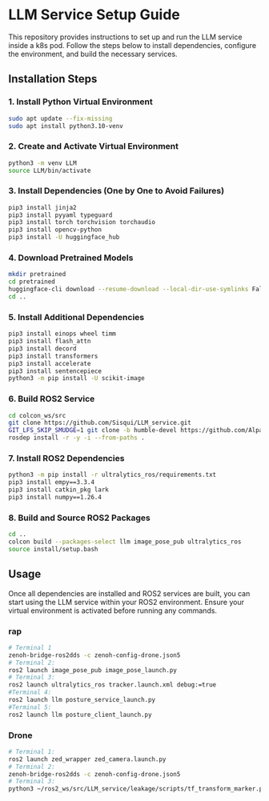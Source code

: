 # LLM Service Setup Guide

This repository provides instructions to set up and run the LLM service inside a k8s pod. Follow the steps below to install dependencies, configure the environment, and build the necessary services.

## Installation Steps

### 1. Install Python Virtual Environment

```bash
sudo apt update --fix-missing
sudo apt install python3.10-venv
```

### 2. Create and Activate Virtual Environment

```bash
python3 -m venv LLM
source LLM/bin/activate
```

### 3. Install Dependencies (One by One to Avoid Failures)

```bash
pip3 install jinja2
pip3 install pyyaml typeguard
pip3 install torch torchvision torchaudio
pip3 install opencv-python
pip3 install -U huggingface_hub
```

### 4. Download Pretrained Models

```bash
mkdir pretrained
cd pretrained
huggingface-cli download --resume-download --local-dir-use-symlinks False OpenGVLab/InternVL2-8B --local-dir InternVL2-8B
cd ..
```

### 5. Install Additional Dependencies

```bash
pip3 install einops wheel timm
pip3 install flash_attn
pip3 install decord
pip3 install transformers
pip3 install accelerate
pip3 install sentencepiece
python3 -m pip install -U scikit-image
```

### 6. Build ROS2 Service

```bash
cd colcon_ws/src
git clone https://github.com/Sisqui/LLM_service.git
GIT_LFS_SKIP_SMUDGE=1 git clone -b humble-devel https://github.com/Alpaca-zip/ultralytics_ros.git
rosdep install -r -y -i --from-paths .
```

### 7. Install ROS2 Dependencies

```bash
python3 -m pip install -r ultralytics_ros/requirements.txt
pip3 install empy==3.3.4
pip3 install catkin_pkg lark
pip3 install numpy==1.26.4
```

### 8. Build and Source ROS2 Packages

```bash
cd ..
colcon build --packages-select llm image_pose_pub ultralytics_ros
source install/setup.bash
```

## Usage

Once all dependencies are installed and ROS2 services are built, you can start using the LLM service within your ROS2 environment. Ensure your virtual environment is activated before running any commands.

### rap

```bash
# Terminal 1
zenoh-bridge-ros2dds -c zenoh-config-drone.json5
# Terminal 2: 
ros2 launch image_pose_pub image_pose_launch.py
# Terminal 3: 
ros2 launch ultralytics_ros tracker.launch.xml debug:=true
#Terminal 4: 
ros2 launch llm posture_service_launch.py
#Terminal 5: 
ros2 launch llm posture_client_launch.py
```

### Drone

```bash
# Terminal 1:
ros2 launch zed_wrapper zed_camera.launch.py 
# Terminal 2:
zenoh-bridge-ros2dds -c zenoh-config-drone.json5
# Terminal 3: 
python3 ~/ros2_ws/src/LLM_service/leakage/scripts/tf_transform_marker.py 
```

